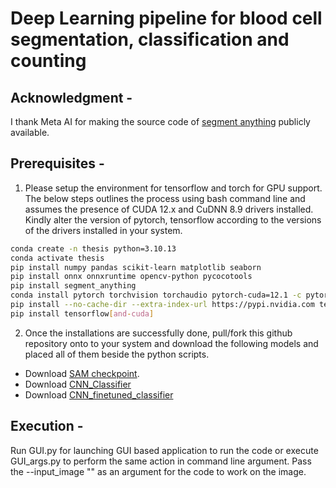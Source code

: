 # Deep Learning pipeline for blood cell segmentation, classification and counting

## Acknowledgment - 

I thank Meta AI for making the source code of [segment anything](https://github.com/facebookresearch/segment-anything) publicly available.

## Prerequisites -

1. Please setup the environment for tensorflow and torch for GPU support. The below steps outlines the process using bash command line and assumes the presence of CUDA 12.x and CuDNN 8.9 drivers installed. Kindly alter the version of pytorch, tensorflow according to the versions of the drivers installed in your system.
   
```bash
conda create -n thesis python=3.10.13
conda activate thesis
pip install numpy pandas scikit-learn matplotlib seaborn
pip install onnx onnxruntime opencv-python pycocotools
pip install segment_anything
conda install pytorch torchvision torchaudio pytorch-cuda=12.1 -c pytorch -c nvidia
pip install --no-cache-dir --extra-index-url https://pypi.nvidia.com tensorrt-libs==8.6.1
pip install tensorflow[and-cuda]
```

2. Once the installations are successfully done, pull/fork this github repository onto to your system and download the following models and placed all of them beside the python scripts.

- Download [SAM checkpoint](https://dl.fbaipublicfiles.com/segment_anything/sam_vit_h_4b8939.pth).
- Download [CNN_Classifier](https://drive.google.com/file/d/15vL5UkgOWLVVuaVif6HiBUaeEuzXcrvZ/view?usp=drive_link)
- Download [CNN_finetuned_classifier](https://drive.google.com/file/d/1QDYEOpvdG4XISQFKLT7RocRzSU_7yHlo/view?usp=drive_link)
 
## Execution - 

Run GUI.py for launching GUI based application to run the code or execute GUI_args.py to perform the same action in command line argument. Pass the --input_image "<image-to-examine>" as an argument for the code to work on the image.
